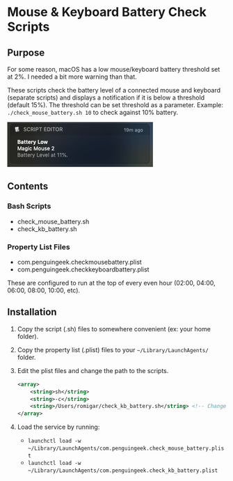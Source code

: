 # Mouse & Keyboard Battery Check Scripts

## Purpose

For some reason, macOS has a low mouse/keyboard battery threshold set at 2%. I needed a bit more warning than that.

These scripts check the battery level of a connected mouse and keyboard (separate scripts) and displays a notification if it is below a threshold (default 15%). The threshold can be set threshold as a parameter. Example: `./check_mouse_battery.sh 10` to check against 10% battery.

![Battery](check_mouse_battery_notification.png)

## Contents

### Bash Scripts

* check_mouse_battery.sh
* check_kb_battery.sh

### Property List Files

* com.penguingeek.checkmousebattery.plist
* com.penguingeek.checkkeyboardbattery.plist

These are configured to run at the top of every even hour (02:00, 04:00, 06:00, 08:00, 10:00, etc).

## Installation

1. Copy the script (.sh) files to somewhere convenient (ex: your home folder).
2. Copy the property list (.plist) files to your `~/Library/LaunchAgents/` folder.
3. Edit the plist files and change the path to the scripts.

   ```xml
   <array>
       <string>sh</string>
       <string>-c</string>
       <string>/Users/romigar/check_kb_battery.sh</string> <!-- Change theis path! -->
   </array>
    ```

4. Load the service by running:
   * `launchctl load -w ~/Library/LaunchAgents/com.penguingeek.check_mouse_battery.plist`
   * `launchctl load -w ~/Library/LaunchAgents/com.penguingeek.check_kb_battery.plist`